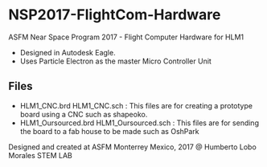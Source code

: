 # NSP2017-FlightCom-Hardware 
ASFM Near Space Program 2017 - Flight Computer Hardware for HLM1

- Designed in Autodesk Eagle.
- Uses Particle Electron as the master Micro Controller Unit

## Files
* HLM1_CNC.brd HLM1_CNC.sch : This files are for creating a prototype board using a CNC such as shapeoko.
* HLM1_Oursourced.brd HLM1_Oursourced.sch : This files are for sending the board to a fab house to be made such as OshPark


Designed and created at ASFM Monterrey Mexico, 2017 @ Humberto Lobo Morales STEM LAB
